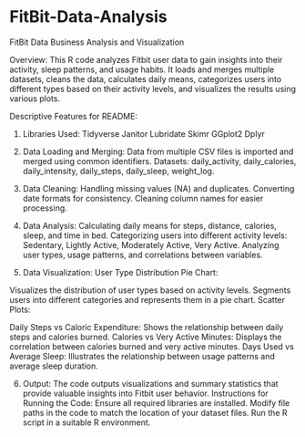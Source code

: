 # FitBit-Data-Analysis
FitBit Data Business Analysis and Visualization


Overview:
This R code analyzes Fitbit user data to gain insights into their activity, sleep patterns, and usage habits. It loads and merges multiple datasets, cleans the data, calculates daily means, categorizes users into different types based on their activity levels, and visualizes the results using various plots.

Descriptive Features for README:
1. Libraries Used:
Tidyverse
Janitor
Lubridate
Skimr
GGplot2
Dplyr

3. Data Loading and Merging:
Data from multiple CSV files is imported and merged using common identifiers.
Datasets: daily_activity, daily_calories, daily_intensity, daily_steps, daily_sleep, weight_log.

5. Data Cleaning:
Handling missing values (NA) and duplicates.
Converting date formats for consistency.
Cleaning column names for easier processing.

6. Data Analysis:
Calculating daily means for steps, distance, calories, sleep, and time in bed.
Categorizing users into different activity levels: Sedentary, Lightly Active, Moderately Active, Very Active.
Analyzing user types, usage patterns, and correlations between variables.

7. Data Visualization:
User Type Distribution Pie Chart:

Visualizes the distribution of user types based on activity levels.
Segments users into different categories and represents them in a pie chart.
Scatter Plots:

  Daily Steps vs Caloric Expenditure:
  Shows the relationship between daily steps and calories burned.
  Calories vs Very Active Minutes:
  Displays the correlation between calories burned and very active minutes.
  Days Used vs Average Sleep:
  Illustrates the relationship between usage patterns and average sleep duration.

6. Output:
The code outputs visualizations and summary statistics that provide valuable insights into Fitbit user behavior.
Instructions for Running the Code:
Ensure all required libraries are installed.
Modify file paths in the code to match the location of your dataset files.
Run the R script in a suitable R environment.

